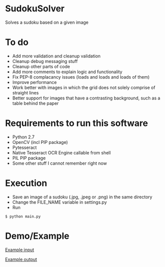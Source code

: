 # SudokuSolver
Solves a sudoku based on a given image

# To do
- Add more validation and cleanup validation
- Cleanup debug messaging stuff
- Cleanup other parts of code
- Add more comments to explain logic and functionality
- Fix PEP-8 complacancy issues (loads and loads and loads of them)
- Improve performance
- Work better with images in which the grid does not solely comprise of straight lines
- Better support for images that have a contrasting background, such as a table behind the paper

# Requirements to run this software
- Python 2.7
- OpenCV (incl PIP package)
- Pytesseract
- Native Tesseract OCR Engine callable from shell
- PIL PIP package
- Some other stuff I cannot remember right now

# Execution
- Save an image of a sudoku (.jpg, .jpeg or .png) in the same directory
- Change the FILE_NAME variable in settings.py
- Run
```
$ python main.py
```

# Demo/Example
[Example input](http://i.imgur.com/KWsnQtA.jpg)

[Example output](http://i.imgur.com/uQLvG1R.png)

